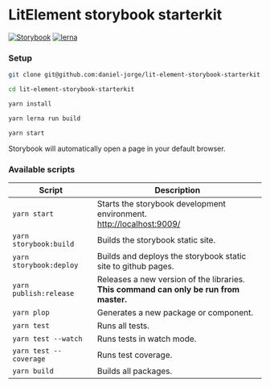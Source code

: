 # LitElement storybook starterkit

[![Storybook](https://cdn.jsdelivr.net/gh/storybookjs/brand@master/badge/badge-storybook.svg)](XXX)
[![lerna](https://img.shields.io/badge/maintained%20with-lerna-cc00ff.svg)](https://lerna.js.org/)

### Setup

```sh
git clone git@github.com:daniel-jorge/lit-element-storybook-starterkit.git

cd lit-element-storybook-starterkit

yarn install

yarn lerna run build

yarn start
```

Storybook will automatically open a page in your default browser.

### Available scripts

| Script                  | Description                                                                                         |
| ----------------------- | --------------------------------------------------------------------------------------------------- |
| `yarn start`            | Starts the storybook development environment.<br />[http://localhost:9009/](http://localhost:9009/) |
| `yarn storybook:build`  | Builds the storybook static site.                                                                   |
| `yarn storybook:deploy` | Builds and deploys the storybook static site to github pages.                                       |
| `yarn publish:release`  | Releases a new version of the libraries.<br />**This command can only be run from master.**         |
| `yarn plop`             | Generates a new package or component.                                                               |
| `yarn test`             | Runs all tests.                                                                                     |
| `yarn test --watch`     | Runs tests in watch mode.                                                                           |
| `yarn test --coverage`  | Runs test coverage.                                                                                 |
| `yarn build`            | Builds all packages.                                                                                |
